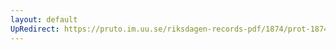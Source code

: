 ```yaml
---
layout: default
UpRedirect: https://pruto.im.uu.se/riksdagen-records-pdf/1874/prot-1874--ak--506/prot-1874--ak--506_039.pdf
---
```

